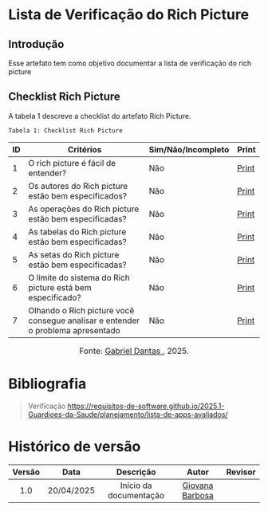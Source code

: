 # Lista de Verificação do Rich Picture

## Introdução
Esse artefato tem como objetivo documentar a lista de verificação do rich picture

## Checklist Rich Picture
A tabela 1 descreve a checklist do artefato Rich Picture.

    Tabela 1: Checklist Rich Picture


| ID  | Critérios                                                                       | Sim/Não/Incompleto | Print                                                                                       |
| --- | ------------------------------------------------------------------------------- | ------------------ | ------------------------------------------------------------------------------------------- |
| 1   | O rich picture é fácil de entender?                                             | Não                | [Print](https://drive.google.com/file/d/1RTsU-_e78TORKS90YyBhLp-XZpEIPCO5/view?usp=sharing) |
| 2   | Os autores do Rich picture estão bem especificados?                             | Não                | [Print](https://drive.google.com/file/d/1RTsU-_e78TORKS90YyBhLp-XZpEIPCO5/view?usp=sharing) |
| 3   | As operações do Rich picture estão bem especificadas?                           | Não                | [Print](https://drive.google.com/file/d/15LhLA49HUj7ydIZRZ38Z4arREHkcXx2W/view?usp=sharing) |
| 4   | As tabelas do Rich picture estão bem especificadas?                             | Não                | [Print](https://drive.google.com/file/d/15LhLA49HUj7ydIZRZ38Z4arREHkcXx2W/view?usp=sharing) |
| 5   | As setas do Rich picture estão bem especificadas?                               | Não                | [Print](https://drive.google.com/file/d/15LhLA49HUj7ydIZRZ38Z4arREHkcXx2W/view?usp=sharing) |
| 6   | O limite do sistema do Rich picture está bem especificado?                      | Não                | [Print](https://drive.google.com/file/d/15LhLA49HUj7ydIZRZ38Z4arREHkcXx2W/view?usp=sharing) |
| 7   | Olhando o Rich picture você consegue analisar e entender o problema apresentado | Não                | [Print](https://drive.google.com/file/d/12uiTb718rH46ULNGmarzL7jvI7SLxRE-/view?usp=sharing) |

<font size="3"><p style="text-align: center">Fonte: [Gabriel Dantas ](https://github.com/gbevi), 2025.</p></font>

# Bibliografia
> Verificação https://requisitos-de-software.github.io/2025.1-Guardioes-da-Saude/planejamento/lista-de-apps-avaliados/


# Histórico de versão

| Versão |    Data    |       Descrição        |                     Autor                      |                  Revisor                   |
| :----: | :--------: | :--------------------: | :--------------------------------------------: | :----------------------------------------: |
|  1.0   | 20/04/2025 | Início da documentação | [Giovana Barbosa ](https://github.com/gio221)  |  |

